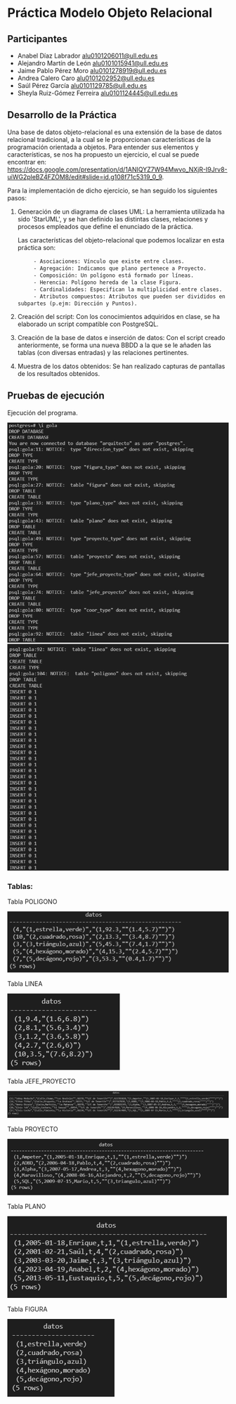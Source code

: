 # Práctica Modelo Objeto Relacional

## Participantes

- Anabel Díaz Labrador [alu0101206011@ull.edu.es](alu0101206011@ull.edu.es)
- Alejandro Martín de León [alu0101015941@ull.edu.es](alu0101015941@ull.edu.es)
- Jaime Pablo Pérez Moro [alu0101278919@ull.edu.es](alu0101278919@ull.edu.es)
- Andrea Calero Caro [alu0101202952@ull.edu.es](alu0101202952@ull.edu.es)
- Saúl Pérez García [alu0101129785@ull.edu.es](alu0101129785@ull.edu.es)
- Sheyla Ruiz-Gómez Ferreira  [alu0101124445@ull.edu.es](alu0101124445@ull.edu.es)


## Desarrollo de la Práctica

Una base de datos objeto-relacional es una extensión de la base de datos relacional tradicional, a la cual se le proporcionan características de la programación orientada a objetos. Para entender sus elementos y características, se nos ha propuesto un ejercicio, el cual se puede encontrar en: https://docs.google.com/presentation/d/1ANIQYZ7W94Mwvo_NXjR-I9Jrv8-uiWG2pleBZ4FZOM8/edit#slide=id.g108f71c5319_0_9.

Para la implementación de dicho ejercicio, se han seguido los siguientes pasos:

1) Generación de un diagrama de clases UML: La herramienta utilizada ha sido 'StarUML', y se han definido las distintas clases, relaciones y procesos empleados que define el enunciado de la práctica.

      Las características del objeto-relacional que podemos localizar en esta práctica son:
      
            - Asociaciones: Vínculo que existe entre clases.
            - Agregación: Indicamos que plano pertenece a Proyecto.
            - Composición: Un polígono está formado por líneas.
            - Herencia: Polígono hereda de la clase Figura.
            - Cardinalidades: Especifican la multiplicidad entre clases.
            - Atributos compuestos: Atributos que pueden ser divididos en subpartes (p.ejm: Dirección y Puntos). 

2) Creación del script: Con los conocimientos adquiridos en clase, se ha elaborado un script compatible con PostgreSQL.
3) Creación de la base de datos e inserción de datos: Con el script creado anteriormente, se forma una nueva BBDD a la que se le añaden las tablas (con diversas entradas) y las relaciones pertinentes.
4) Muestra de los datos obtenidos: Se han realizado capturas de pantallas de los resultados obtenidos.


## Pruebas de ejecución

Ejecución del programa.

![](https://github.com/alu0101206011/ADBD_Colab/blob/master/Modelo_Objeto_Relacional_Arquitectos/Capturas/Ejecucion1.png)
![](https://github.com/alu0101206011/ADBD_Colab/blob/master/Modelo_Objeto_Relacional_Arquitectos/Capturas/Ejecucion2.png)

### Tablas:
Tabla POLIGONO

![](https://github.com/alu0101206011/ADBD_Colab/blob/master/Modelo_Objeto_Relacional_Arquitectos/Capturas/tabla1.png)

Tabla LINEA

![](https://github.com/alu0101206011/ADBD_Colab/blob/master/Modelo_Objeto_Relacional_Arquitectos/Capturas/tabla2.png)

Tabla JEFE_PROYECTO

![](https://github.com/alu0101206011/ADBD_Colab/blob/master/Modelo_Objeto_Relacional_Arquitectos/Capturas/tabla3.png)

Tabla PROYECTO

![](https://github.com/alu0101206011/ADBD_Colab/blob/master/Modelo_Objeto_Relacional_Arquitectos/Capturas/tabla4.png)

Tabla PLANO

![](https://github.com/alu0101206011/ADBD_Colab/blob/master/Modelo_Objeto_Relacional_Arquitectos/Capturas/tabla5.png)

Tabla FIGURA

![](https://github.com/alu0101206011/ADBD_Colab/blob/master/Modelo_Objeto_Relacional_Arquitectos/Capturas/tabla6.png)
